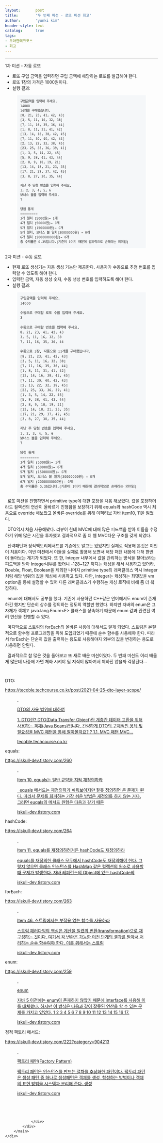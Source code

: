 ```yaml
---
layout:       post
title:        "두 번째 미션 - 로또 미션 회고"
author:       "yunki kim"
header-style: text
catalog:      true
tags: 
- 우아한테크코스
- 회고
---
```


<head></head>
<body id="tt-body-page" class="">
<div id="wrap" class="wrap-right">
    <div id="container">
        <main class="main ">
            <div class="area-main">
                <div class="area-view">
                    <div class="article-header"></div>
                    <hr>
                    <div class="article-view">
                        <div class="contents_style">
                            <p data-ke-size="size16">1차 미션 - 자동 로또</p>
<ul style="list-style-type: disc;" data-ke-list-type="disc">
<li>로또 구입 금액을 입력하면 구입 금액에 해당하는 로또를 발급해야 한다.</li>
<li>로또 1장의 가격은 1000원이다.</li>
<li>실행 결과:</li>
</ul>
<p></p><figure class="imageblock alignCenter" width="444" height="505">
    <span data-lightbox="lightbox">
        <img src="/img/65GQIOuyiOynuCDrr7jshZggLSDroZzrmJAg66+47IWYIO2ajOqzoA==/img.png" width="444" height="505">
    </span>
    <figcaption></figcaption>
</figure><p></p>
<p data-ke-size="size16">2차 미션 - 수동 로또</p>
<ul style="list-style-type: disc;" data-ke-list-type="disc">
<li>현재 로또 생성기는 자동 생성 기능만 제공한다. 사용자가 수동으로 추첨 번호를 입력할 수 있도록 해야 한다.</li>
<li>입력한 금액, 자동 생성 숫자, 수동 생성 번호를 입력하도록 해야 한다.</li>
<li>실행 결과:</li>
</ul>
<p></p><figure class="imageblock alignCenter">
    <span data-lightbox="lightbox">
        <img src="/img/65GQIOuyiOynuCDrr7jshZggLSDroZzrmJAg66+47IWYIO2ajOqzoA==/img_1.png">
    </span>
    <figcaption></figcaption>
</figure><p></p>
<p data-ke-size="size16">&nbsp; 로또 미션을 진행하면서 primitive type에 대한 포장을 처음 해보았다. 값을 포장하더라도 컬렉션의 연산이 올바르게 진행됨을 보장하기 위해 equals와 hashCode 역시 처음으로 override 해보았고 올바른 override를 위해 이펙티브 자바 item10, 11을 읽었다.</p>
<p data-ke-size="size16">&nbsp; DTO역시 처음 사용해봤다. 리뷰어 한테 MVC에 대해 많은 피드백을 받아 이들을 수정하기 위해 많은 시간을 투자했고 결과적으로 좀 더 웹 MVC다운 구조를 갖게 되었다.</p>
<p data-ke-size="size16">&nbsp; 전략패턴과 정적팩토리메서드를 기존에도 알고는 있었지만 실제로 적용해 본것은 이번이 처음이다. 이번 미션에서 이들을 실제로 활용해 보면서 해당 패턴 내용에 대해 한번 더 돌아보는 계기가 되었다. 또 한, Integer 내부에서 값을 관리하는 방식을 찾아보라는 피드백을 받아 Integer내부를 봤더니 -128~127 까지는 캐싱을 해서 사용하고 있더라. Double, Float, Boolean을 제외한 나머지 primitive type의 래퍼클래스 역시 Integer 처럼 해당 범위의 값을 캐싱해 사용하고 있다. 다만, Integer는 캐싱하는 최댓값을 vm option을 통해 설정할 수 있어 다른 래퍼클래스가 수행하는 캐싱 로직에 비해 좀 더 복잡하다.</p>
<p data-ke-size="size16">&nbsp; enum에 대해서도 공부를 했다. 기존에 사용하던 C++같은 언어에서도 enum이 존재하긴 했지만 단순히 상수를 정의하는 정도의 역할만 했었다. 하지만 자바의 enum은 그 자체가 객체고 java.lang.Enum&lt;E&gt; 클래스를 상속하기 때문에 enum 값과 관련된 여려 연산을 진행할 수 있다.</p>
<p data-ke-size="size16">&nbsp; 마지막으로 스트림의 forEach의 올바른 사용에 대해서도 알게 되었다. 스트림은 본질적으로 함수형 프로그래밍을 위해 도입되었기 때문에 순수 함수를 사용해야 한다. 따라서 forEach는 단순히 값을 출력하는 용도로 사용해야지 외부의 값을 변경하는 용도로 사용하면 안된다.</p>
<p data-ke-size="size16">&nbsp; 결과적으로 참 많은 것을 돌아보고 또 새로 배운 미션이였다. 두 번째 미션도 이리 배울게 많은데 나중에 가면 체화 시켜야 될 지식이 많아져서 체하진 않을까 걱정된다...</p>
<p data-ke-size="size16">&nbsp;</p>
<p data-ke-size="size16">DTO:</p>
<p data-ke-size="size16"><a href="https://tecoble.techcourse.co.kr/post/2021-04-25-dto-layer-scope/" target="_blank" rel="noopener">https://tecoble.techcourse.co.kr/post/2021-04-25-dto-layer-scope/</a></p>
<figure id="og_1646992538209" contenteditable="false" data-ke-type="opengraph" data-ke-align="alignCenter" data-og-type="article" data-og-title="DTO의 사용 범위에 대하여" data-og-description="1. DTO란? DTO(Data Transfer Object)란 계층간 데이터 교환을 위해 사용하는 객체(Java Beans)입니다. 간략하게 DTO의 구체적인 용례 및 필요성을 MVC 패턴을 통해 알아볼까요? ? 1.1. MVC 패턴 MVC…" data-og-host="tecoble.techcourse.co.kr" data-og-source-url="https://tecoble.techcourse.co.kr/post/2021-04-25-dto-layer-scope/" data-og-url="https://post/2021-04-25-dto-layer-scope/" data-og-image="https://scrap.kakaocdn.net/dn/cPhrkG/hyNGIoTAGb/tYi6HbH9iSQgdIUQZFngO1/img.png?width=750&amp;height=420&amp;face=0_0_750_420"><a href="https://tecoble.techcourse.co.kr/post/2021-04-25-dto-layer-scope/" target="_blank" rel="noopener" data-source-url="https://tecoble.techcourse.co.kr/post/2021-04-25-dto-layer-scope/">
<div class="og-image" style="background-image: url('https://scrap.kakaocdn.net/dn/cPhrkG/hyNGIoTAGb/tYi6HbH9iSQgdIUQZFngO1/img.png?width=750&amp;height=420&amp;face=0_0_750_420');">&nbsp;</div>
<div class="og-text">
<p class="og-title" data-ke-size="size16">DTO의 사용 범위에 대하여</p>
<p class="og-desc" data-ke-size="size16">1. DTO란? DTO(Data Transfer Object)란 계층간 데이터 교환을 위해 사용하는 객체(Java Beans)입니다. 간략하게 DTO의 구체적인 용례 및 필요성을 MVC 패턴을 통해 알아볼까요? ? 1.1. MVC 패턴 MVC…</p>
<p class="og-host" data-ke-size="size16">tecoble.techcourse.co.kr</p>
</div>
</a></figure>
<p data-ke-size="size16">equals:</p>
<p data-ke-size="size16"><a href="https://iskull-dev.tistory.com/260" target="_blank" rel="noopener">https://iskull-dev.tistory.com/260</a></p>
<figure id="og_1646992555510" contenteditable="false" data-ke-type="opengraph" data-ke-align="alignCenter" data-og-type="article" data-og-title="Item 10. equals는 일반 규약을 지켜 재정의하라" data-og-description="&nbsp;&nbsp;equals 메서드는 재정의하기 쉬워보이지만 잘못 정의하면 큰 문제가 된다. 따라서 문제를 회피하는 가장 쉬운 방법은 재정의를 하지 않는 거다. 그러면 euqals의 메서드 원형은 다음과 같기 때문" data-og-host="iskull-dev.tistory.com" data-og-source-url="https://iskull-dev.tistory.com/260" data-og-url="https://iskull-dev.tistory.com/260" data-og-image="https://scrap.kakaocdn.net/dn/Qbrtw/hyNFGztvV8/Vz6a7TRB5ewnnzWNnbQK91/img.png?width=800&amp;height=800&amp;face=0_0_800_800,https://scrap.kakaocdn.net/dn/cPMftM/hyNGCPKvFy/dybEdS2te98WLKdOuiP1Jk/img.png?width=800&amp;height=800&amp;face=0_0_800_800"><a href="https://iskull-dev.tistory.com/260" target="_blank" rel="noopener" data-source-url="https://iskull-dev.tistory.com/260">
<div class="og-image" style="background-image: url('https://scrap.kakaocdn.net/dn/Qbrtw/hyNFGztvV8/Vz6a7TRB5ewnnzWNnbQK91/img.png?width=800&amp;height=800&amp;face=0_0_800_800,https://scrap.kakaocdn.net/dn/cPMftM/hyNGCPKvFy/dybEdS2te98WLKdOuiP1Jk/img.png?width=800&amp;height=800&amp;face=0_0_800_800');">&nbsp;</div>
<div class="og-text">
<p class="og-title" data-ke-size="size16">Item 10. equals는 일반 규약을 지켜 재정의하라</p>
<p class="og-desc" data-ke-size="size16">&nbsp;&nbsp;equals 메서드는 재정의하기 쉬워보이지만 잘못 정의하면 큰 문제가 된다. 따라서 문제를 회피하는 가장 쉬운 방법은 재정의를 하지 않는 거다. 그러면 euqals의 메서드 원형은 다음과 같기 때문</p>
<p class="og-host" data-ke-size="size16">iskull-dev.tistory.com</p>
</div>
</a></figure>
<p data-ke-size="size16">hashCode:</p>
<p data-ke-size="size16"><a href="https://iskull-dev.tistory.com/264" target="_blank" rel="noopener">https://iskull-dev.tistory.com/264</a></p>
<figure id="og_1646992571244" contenteditable="false" data-ke-type="opengraph" data-ke-align="alignCenter" data-og-type="article" data-og-title="Item 11. equals를 재정의하려거든 hashCode도 재정의하라" data-og-description="equals를 재정의한 클래스 모두에서 hashCode도 재정의해야 한다. 그렇지 않으면 클래스 인스턴스를 HashMap 같은 컬랙션의 원소로 사용할 때 문제가 발생한다. 자바 레퍼런스의 Object에 있는 hashCode의 " data-og-host="iskull-dev.tistory.com" data-og-source-url="https://iskull-dev.tistory.com/264" data-og-url="https://iskull-dev.tistory.com/264" data-og-image="https://scrap.kakaocdn.net/dn/cS7otr/hyNGQmVX2J/5Rgx4pUbdA4lPTYPtV23KK/img.png?width=800&amp;height=800&amp;face=0_0_800_800,https://scrap.kakaocdn.net/dn/90bcc/hyNFGTKZED/84ZlzbW1goThkntx6VF9w0/img.png?width=800&amp;height=800&amp;face=0_0_800_800"><a href="https://iskull-dev.tistory.com/264" target="_blank" rel="noopener" data-source-url="https://iskull-dev.tistory.com/264">
<div class="og-image" style="background-image: url('https://scrap.kakaocdn.net/dn/cS7otr/hyNGQmVX2J/5Rgx4pUbdA4lPTYPtV23KK/img.png?width=800&amp;height=800&amp;face=0_0_800_800,https://scrap.kakaocdn.net/dn/90bcc/hyNFGTKZED/84ZlzbW1goThkntx6VF9w0/img.png?width=800&amp;height=800&amp;face=0_0_800_800');">&nbsp;</div>
<div class="og-text">
<p class="og-title" data-ke-size="size16">Item 11. equals를 재정의하려거든 hashCode도 재정의하라</p>
<p class="og-desc" data-ke-size="size16">equals를 재정의한 클래스 모두에서 hashCode도 재정의해야 한다. 그렇지 않으면 클래스 인스턴스를 HashMap 같은 컬랙션의 원소로 사용할 때 문제가 발생한다. 자바 레퍼런스의 Object에 있는 hashCode의</p>
<p class="og-host" data-ke-size="size16">iskull-dev.tistory.com</p>
</div>
</a></figure>
<p data-ke-size="size16">forEach:</p>
<p data-ke-size="size16"><a href="https://iskull-dev.tistory.com/263" target="_blank" rel="noopener">https://iskull-dev.tistory.com/263</a></p>
<figure id="og_1646992664125" contenteditable="false" data-ke-type="opengraph" data-ke-align="alignCenter" data-og-type="article" data-og-title="Item 46. 스트림에서는 부작용 없는 함수를 사용하라" data-og-description="스트림 패러다임의 핵심은 계산을 일련의 변환(transformation)으로 재구성하는 것이다. 여기서 각 변환은 가능한 이전 단계의 결과를 받아서 처리하는 순수 함수여야 한다. 이를 위해서는 스트림 " data-og-host="iskull-dev.tistory.com" data-og-source-url="https://iskull-dev.tistory.com/263" data-og-url="https://iskull-dev.tistory.com/263" data-og-image="https://scrap.kakaocdn.net/dn/3NucE/hyNGQAtdKr/VmN7fyvaNUXcwhvYA0gCz0/img.png?width=800&amp;height=800&amp;face=0_0_800_800,https://scrap.kakaocdn.net/dn/1tyun/hyNGCvr7Kf/WydjkMuMTOv1hCnbvCUUG1/img.png?width=800&amp;height=800&amp;face=0_0_800_800"><a href="https://iskull-dev.tistory.com/263" target="_blank" rel="noopener" data-source-url="https://iskull-dev.tistory.com/263">
<div class="og-image" style="background-image: url('https://scrap.kakaocdn.net/dn/3NucE/hyNGQAtdKr/VmN7fyvaNUXcwhvYA0gCz0/img.png?width=800&amp;height=800&amp;face=0_0_800_800,https://scrap.kakaocdn.net/dn/1tyun/hyNGCvr7Kf/WydjkMuMTOv1hCnbvCUUG1/img.png?width=800&amp;height=800&amp;face=0_0_800_800');">&nbsp;</div>
<div class="og-text">
<p class="og-title" data-ke-size="size16">Item 46. 스트림에서는 부작용 없는 함수를 사용하라</p>
<p class="og-desc" data-ke-size="size16">스트림 패러다임의 핵심은 계산을 일련의 변환(transformation)으로 재구성하는 것이다. 여기서 각 변환은 가능한 이전 단계의 결과를 받아서 처리하는 순수 함수여야 한다. 이를 위해서는 스트림</p>
<p class="og-host" data-ke-size="size16">iskull-dev.tistory.com</p>
</div>
</a></figure>
<p data-ke-size="size16">enum:</p>
<p data-ke-size="size16"><a href="https://iskull-dev.tistory.com/259" target="_blank" rel="noopener">https://iskull-dev.tistory.com/259</a></p>
<figure id="og_1646992678723" contenteditable="false" data-ke-type="opengraph" data-ke-align="alignCenter" data-og-type="article" data-og-title="enum" data-og-description="자바 5 이전에는 enum이 존재하지 않았기 때문에 interface를 사용해 이를 대체했다. 하지만 이 방식은 다음과 같이 잘못된 연산을 할 수 있는 문제를 가지고 있었다. 1 2 3 4 5 6 7 8 9 10 11 12 13 14 15 16 17." data-og-host="iskull-dev.tistory.com" data-og-source-url="https://iskull-dev.tistory.com/259" data-og-url="https://iskull-dev.tistory.com/259" data-og-image="https://scrap.kakaocdn.net/dn/bdPZRN/hyNFJwb2qF/Zh8oHp3GXdj8BJwxr54BT1/img.png?width=800&amp;height=800&amp;face=0_0_800_800,https://scrap.kakaocdn.net/dn/ci0eF7/hyNFEVWibW/iqma7vtvszfykXCZmGnxkK/img.png?width=800&amp;height=800&amp;face=0_0_800_800"><a href="https://iskull-dev.tistory.com/259" target="_blank" rel="noopener" data-source-url="https://iskull-dev.tistory.com/259">
<div class="og-image" style="background-image: url('https://scrap.kakaocdn.net/dn/bdPZRN/hyNFJwb2qF/Zh8oHp3GXdj8BJwxr54BT1/img.png?width=800&amp;height=800&amp;face=0_0_800_800,https://scrap.kakaocdn.net/dn/ci0eF7/hyNFEVWibW/iqma7vtvszfykXCZmGnxkK/img.png?width=800&amp;height=800&amp;face=0_0_800_800');">&nbsp;</div>
<div class="og-text">
<p class="og-title" data-ke-size="size16">enum</p>
<p class="og-desc" data-ke-size="size16">자바 5 이전에는 enum이 존재하지 않았기 때문에 interface를 사용해 이를 대체했다. 하지만 이 방식은 다음과 같이 잘못된 연산을 할 수 있는 문제를 가지고 있었다. 1 2 3 4 5 6 7 8 9 10 11 12 13 14 15 16 17.</p>
<p class="og-host" data-ke-size="size16">iskull-dev.tistory.com</p>
</div>
</a></figure>
<p data-ke-size="size16">정적 팩토리 메서드:</p>
<p data-ke-size="size16"><a href="https://iskull-dev.tistory.com/222?category=904213">https://iskull-dev.tistory.com/222?category=904213</a>&nbsp;</p>
<figure id="og_1646992719025" contenteditable="false" data-ke-type="opengraph" data-ke-align="alignCenter" data-og-type="article" data-og-title="팩토리 패턴(Factory Pattern)" data-og-description="팩토리 패턴은 인스턴스를 만드는 절차를 추상화한 패턴이다. 팩토리 패턴은 생성 패턴 중 하나로 생성패턴은 객체를 생성, 합성하는 방법이나 객체의 표현 방법을 시스템과 분리해 준다. 생성" data-og-host="iskull-dev.tistory.com" data-og-source-url="https://iskull-dev.tistory.com/222?category=904213" data-og-url="https://iskull-dev.tistory.com/222" data-og-image="https://scrap.kakaocdn.net/dn/VR07P/hyNFCqh7jF/z4MRMH4HC6UISXH8cAX5mK/img.png?width=714&amp;height=280&amp;face=0_0_714_280,https://scrap.kakaocdn.net/dn/j5MAa/hyNGDul8TN/eBP1QgDZ4Pp5mPHKxMxlfK/img.png?width=714&amp;height=280&amp;face=0_0_714_280,https://scrap.kakaocdn.net/dn/bHlvXT/hyNFH6cC7A/pLRyHAuSln0KQzr8Xme8dk/img.png?width=933&amp;height=350&amp;face=0_0_933_350"><a href="https://iskull-dev.tistory.com/222?category=904213" target="_blank" rel="noopener" data-source-url="https://iskull-dev.tistory.com/222?category=904213">
<div class="og-image" style="background-image: url('https://scrap.kakaocdn.net/dn/VR07P/hyNFCqh7jF/z4MRMH4HC6UISXH8cAX5mK/img.png?width=714&amp;height=280&amp;face=0_0_714_280,https://scrap.kakaocdn.net/dn/j5MAa/hyNGDul8TN/eBP1QgDZ4Pp5mPHKxMxlfK/img.png?width=714&amp;height=280&amp;face=0_0_714_280,https://scrap.kakaocdn.net/dn/bHlvXT/hyNFH6cC7A/pLRyHAuSln0KQzr8Xme8dk/img.png?width=933&amp;height=350&amp;face=0_0_933_350');">&nbsp;</div>
<div class="og-text">
<p class="og-title" data-ke-size="size16">팩토리 패턴(Factory Pattern)</p>
<p class="og-desc" data-ke-size="size16">팩토리 패턴은 인스턴스를 만드는 절차를 추상화한 패턴이다. 팩토리 패턴은 생성 패턴 중 하나로 생성패턴은 객체를 생성, 합성하는 방법이나 객체의 표현 방법을 시스템과 분리해 준다. 생성</p>
<p class="og-host" data-ke-size="size16">iskull-dev.tistory.com</p>
</div>
</a></figure>
<p data-ke-size="size16">&nbsp;</p>
                        </div>
                        <br>
                        <div class="tags"></div>
                    </div>
                    
                </div>
            </div>
        </main>
    </div>
</div>


</body>